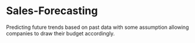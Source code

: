 # Sales-Forecasting
Predicting future trends based on past data with some assumption allowing companies to draw their budget accordingly.
